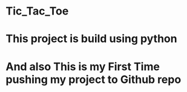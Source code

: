 # Tic_Tac_Toe

# This project is build using python
# And also This is my First Time pushing my project to Github repo
